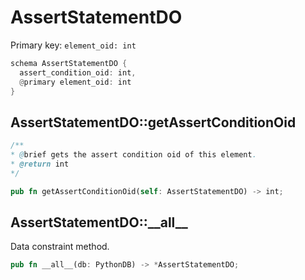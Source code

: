 # AssertStatementDO

Primary key: `element_oid: int`

```rust
schema AssertStatementDO {
  assert_condition_oid: int,
  @primary element_oid: int
}
```
## AssertStatementDO::getAssertConditionOid

```java
/**
* @brief gets the assert condition oid of this element.
* @return int
*/
```
```rust
pub fn getAssertConditionOid(self: AssertStatementDO) -> int;
```
## AssertStatementDO::\_\_all\_\_

Data constraint method.

```rust
pub fn __all__(db: PythonDB) -> *AssertStatementDO;
```
